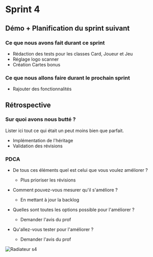 # Sprint 4

## Démo + Planification du sprint suivant

### Ce que nous avons fait durant ce sprint
* Rédaction des tests pour les classes Card, Joueur et Jeu
* Réglage logo scanner
* Création Cartes bonus



### Ce que nous allons faire durant le prochain sprint
* Rajouter des fonctionnalités

## Rétrospective

### Sur quoi avons nous butté ?
Lister ici tout ce qui était un peut moins bien que parfait.
* Implémentation de l'héritage
* Validation des révisions

### PDCA
* De tous ces éléments quel est celui que vous voulez améliorer ?
    * Plus prioriser les révisions

* Comment pouvez-vous mesurer qu'il s'améliore ?
    *  En mettant à jour la backlog

* Quelles sont toutes les options possible pour l'améliorer ?
    * Demander l'avis du prof

* Qu'allez-vous tester pour l'améliorer ?
    * Demander l'avis du prof

![Radiateur s4](/doc/sprint-4/Rad_sprint-4.jpg)

